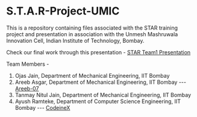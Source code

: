 # S.T.A.R-Project-UMIC
This is a repository containing files associated with the STAR training project and presentation in association with the Unmesh Mashruwala Innovation Cell, Indian Institute of Technology, Bombay.


Check our final work through this presentation - [STAR Team1 Presentation](https://www.canva.com/design/DAE9NQ3TBfc/jijoXcIMw5IsCLeMEf2W_Q/view?utm_content=DAE9NQ3TBfc&utm_campaign=designshare&utm_medium=link2&utm_source=sharebutton)


Team Members -

1. Ojas Jain, Department of Mechanical Engineering, IIT Bombay
2. Areeb Asgar, Department of Mechanical Engineering, IIT Bombay --- [Areeb-07](https://github.com/Areeb-07)
3. Tanmay Nitul Jain, Department of Mechanical Engineering, IIT Bombay
4. Ayush Ramteke, Department of Computer Science Engineering, IIT Bombay --- [CodeineX](https://github.com/CodeineX)
